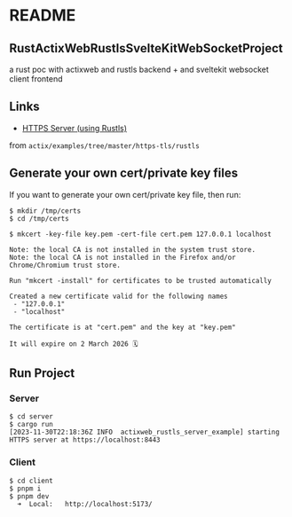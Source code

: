 # README

## RustActixWebRustlsSvelteKitWebSocketProject

a rust poc with actixweb and rustls backend + and sveltekit websocket client frontend

## Links

- [HTTPS Server (using Rustls)](https://github.com/actix/examples/tree/master/https-tls/rustls)

from `actix/examples/tree/master/https-tls/rustls`

## Generate your own cert/private key files

If you want to generate your own cert/private key file, then run:

```shell
$ mkdir /tmp/certs
$ cd /tmp/certs

$ mkcert -key-file key.pem -cert-file cert.pem 127.0.0.1 localhost

Note: the local CA is not installed in the system trust store.
Note: the local CA is not installed in the Firefox and/or Chrome/Chromium trust store.

Run "mkcert -install" for certificates to be trusted automatically

Created a new certificate valid for the following names
 - "127.0.0.1"
 - "localhost"

The certificate is at "cert.pem" and the key at "key.pem"

It will expire on 2 March 2026 🗓
```

## Run Project

### Server

```shell
$ cd server
$ cargo run
[2023-11-30T22:18:36Z INFO  actixweb_rustls_server_example] starting HTTPS server at https://localhost:8443
```

### Client

```shell
$ cd client
$ pnpm i
$ pnpm dev
  ➜  Local:   http://localhost:5173/
```

